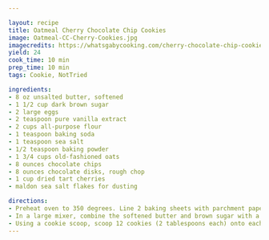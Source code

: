 ```yaml
---

layout: recipe
title: Oatmeal Cherry Chocolate Chip Cookies
image: Oatmeal-CC-Cherry-Cookies.jpg
imagecredits: https://whatsgabycooking.com/cherry-chocolate-chip-cookies/
yield: 24
cook_time: 10 min
prep_time: 10 min
tags: Cookie, NotTried

ingredients:
- 8 oz unsalted butter, softened
- 1 1/2 cup dark brown sugar
- 2 large eggs
- 2 teaspoon pure vanilla extract
- 2 cups all-purpose flour
- 1 teaspoon baking soda
- 1 teaspoon sea salt
- 1/2 teaspoon baking powder
- 1 3/4 cups old-fashioned oats
- 8 ounces chocolate chips
- 8 ounces chocolate disks, rough chop
- 1 cup dried tart cherries
- maldon sea salt flakes for dusting

directions:
- Preheat oven to 350 degrees. Line 2 baking sheets with parchment paper and set aside.
- In a large mixer, combine the softened butter and brown sugar with a paddle attachment. Let whisk for 2 minutes. Add the eggs one at a time, followed by the vanilla extract. Add the flour, baking soda, sea salt and baking powder and slowly combine, making sure not to overmix the batter. Add the oats, chocolate chips and cherries and combine. Refrigerate batter for 1 hour.
- Using a cookie scoop, scoop 12 cookies (2 tablespoons each) onto each parchment lined baking sheet and dust with a few maldon sea salt flakes. Transfer sheets into oven and bake for 10-12 minutes until the cookies just slightly turn a golden brown color on the edges but are still soft and chewy in the middle. Remove from oven, carefully bang the bottom of the pan on a flat surface to make the cookies a bit more dense and release any air bubbles and transfer to cooling rack. Repeat process for remaining dough.
---
```

